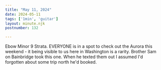 ```yaml
---
title: "May 11, 2024"
date: 2024-05-11
tags: ['1min', 'guitar']
layout: minute.njk
postnumber: 132

---
```


Ebow Minor 9 Strata. EVERYONE is in a spot to check out the Aurora this weekend - it being visible to us here in Washington is a rarity. Brother Sam on Bainbridge took this one. When he texted them out I assumed I'd forgotten about some trip north he'd booked. 